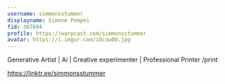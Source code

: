 ```yaml
---
username: simmonsstummer
displayname: Simone Pompei
fid: 307604
profile: https://warpcast.com/simmonsstummer
avatar: https://i.imgur.com/iDcuw0O.jpg
---
```

Generative Artist | Ai | Creative experimenter | Professional Printer /print  
  
https://linktr.ee/simmonsstummer  
